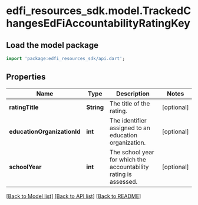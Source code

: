 # edfi_resources_sdk.model.TrackedChangesEdFiAccountabilityRatingKey

## Load the model package
```dart
import 'package:edfi_resources_sdk/api.dart';
```

## Properties
Name | Type | Description | Notes
------------ | ------------- | ------------- | -------------
**ratingTitle** | **String** | The title of the rating. | [optional] 
**educationOrganizationId** | **int** | The identifier assigned to an education organization. | [optional] 
**schoolYear** | **int** | The school year for which the accountability rating is assessed. | [optional] 

[[Back to Model list]](../README.md#documentation-for-models) [[Back to API list]](../README.md#documentation-for-api-endpoints) [[Back to README]](../README.md)


